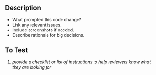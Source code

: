 ## Description
* What prompted this code change?
* Link any relevant issues.
* Include screenshots if needed. 
* Describe rationale for big decisions.

## To Test
1. *provide a checklist or list of instructions to help reviewers know what they are looking for*